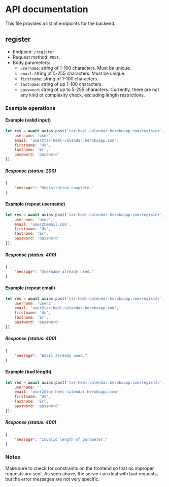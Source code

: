 # API documentation
This file provides a list of endpoints for the backend.

## register
* Endpoint: `/register`.
* Request method: `POST`.
* Body parameters:
    * `username`: string of 1-100 characters. Must be unique.
    * `email`: string of 5-255 characters. Must be unique.
    * `firstname`: string of 1-100 characters.
    * `lastname`: string of up 1-100 characters.
    * `password`: string of up to 5-255 characters. Currently, there are not any kind of complexity check, excluding length restrictions.

### Example operations
#### Example (valid input)
```js
let res = await axios.post('tar-heel-calendar.herokuapp.com/register', {
    username: 'user',
    email: 'user@tar-heel-calendar.herokuapp.com',
    firstname: 'Us',
    lastname: 'Er',
    password: 'password'
});
```

##### Response (status: 200)
```json
{
    "message": "Registration complete."
}
```

#### Example (repeat username)
```js
let res = await axios.post('tar-heel-calendar.herokuapp.com/register', {
    username: 'user',
    email: 'user2@email.com',
    firstname: 'Us',
    lastname: 'Er',
    password: 'password'
});
```

##### Response (status: 400)
```json
{
    "message": "Username already used."
}
```

#### Example (repeat email)
```js
let res = await axios.post('tar-heel-calendar.herokuapp.com/register', {
    username: 'user2',
    email: 'user@tar-heel-calendar.herokuapp.com',
    firstname: 'Us',
    lastname: 'Er',
    password: 'password'
});
```

##### Response (status: 400)
```json
{
    "message": "Email already used."
}
```

#### Example (bad length)
```js
let res = await axios.post('tar-heel-calendar.herokuapp.com/register', {
    username: '',
    email: 'user2@tar-heel-calendar.herokuapp.com',
    firstname: 'Us',
    lastname: 'Er',
    password: 'password'
});
```

##### Response (status: 400)
```json
{
    "message": "Invalid length of parameter."
}
```

### Notes
Make sure to check for constraints on the frontend so that no improper requests are sent. As seen above, the server can deal with bad requests, but the error messages are not very specific.